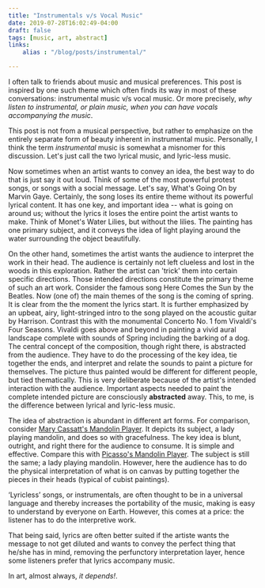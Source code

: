 ```yaml
---
title: "Instrumentals v/s Vocal Music"
date: 2019-07-28T16:02:49-04:00
draft: false
tags: [music, art, abstract]
links:
    alias : "/blog/posts/instrumental/"

---
```

I often talk to friends about music and musical preferences. This post is inspired by one such theme which often finds its way in most of these conversations: instrumental music v/s vocal music.
Or more precisely, *why listen to instrumental, or plain music, when you can have vocals accompanying the music*.

This post is not from a musical perspective, but rather to emphasize on the entirely separate form of beauty inherent in instrumental music.
Personally, I think the term *instrumental* music is somewhat a misnomer for this discussion. Let's just call the two lyrical music, and lyric-less music.


Now sometimes when an artist wants to convey an idea, the best way to do that is just say it out loud. Think of some of the most powerful protest songs, or songs with a social message. Let's say, What's Going On by Marvin Gaye.
Certainly, the song loses its entire theme without its powerful lyrical content.
It has one key, and important idea -- what is going on around us; without the lyrics it loses the entire point the artist wants to make.
Think of Monet's Water Lilies, but without the lilies.
The painting has one primary subject, and it conveys the idea of light playing around the water surrounding the object beautifully.

On the other hand, sometimes the artist wants the audience to interpret the work in their head. 
The audience is certainly not left clueless and lost in the woods in this exploration. Rather the artist can 'trick' them into certain specific directions. Those intended directions constitute the primary theme of such an art work.
Consider the famous song Here Comes the Sun by the Beatles.
Now (one of) the main themes of the song is the coming of spring.
It is clear from the the moment the lyrics start.
It is further emphasized by an upbeat, airy, light-stringed intro to the song played on the acoustic guitar by Harrison.
Contrast this with the monumental Concerto No. 1 fom Vivaldi's Four Seasons. Vivaldi goes above and beyond in painting a vivid aural landscape complete with sounds of Spring including the barking of a dog.
The central concept of the composition, though right there, is abstracted from the audience.
They have to do the processing of the key idea, tie together the ends, and interpret and relate the sounds to paint a picture for themselves.
The picture thus painted would be different for different people, but tied thematically.
This is very deliberate because of the artist's intended interaction with the audience.
Important aspects needed to paint the complete intended picture are consciously **abstracted** away.
This, to me, is the difference between lyrical and lyric-less music.

The idea of abstraction is abundant in different art forms.
For comparison, consider [Mary Cassatt's Mandolin Player](/instrumental/mandolin1.jpg). It depicts its subject, a lady playing mandolin, and does so with gracefulness.
The key idea is blunt, outright, and right there for the audience to consume.
It is simple and effective.
Compare this with [Picasso's Mandolin Player](/instrumental/mandolin2.jpg). 
The subject is still the same; a lady playing mandolin.
However, here the audience has to do the physical interpretation of what is on canvas by putting together the pieces in their heads (typical of cubist paintings).


‘Lyricless’ songs, or instrumentals, are often thought to be in a universal language and thereby increases the portability of the music, making is easy to understand by everyone on Earth. However, this comes at a price: the listener has to do the interpretive work.

That being said, lyrics are often better suited if the artiste wants the message to not get diluted and wants to convey the perfect thing that he/she has in mind, removing the perfunctory interpretation layer, hence some listeners prefer that lyrics accompany music. 

In art, almost always, *it depends!*.
